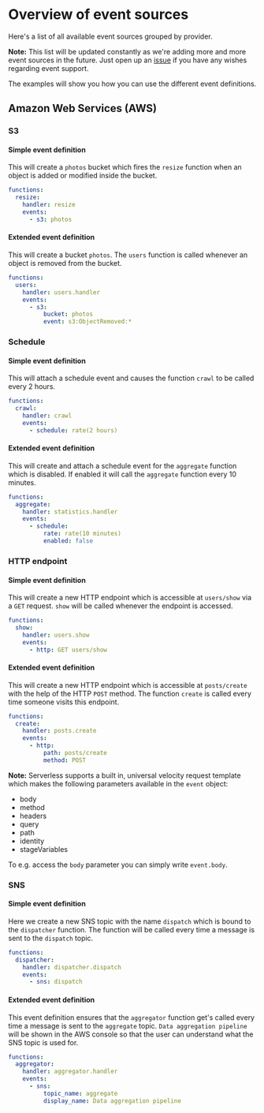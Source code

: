 # Overview of event sources

Here's a list of all available event sources grouped by provider.

**Note:** This list will be updated constantly as we're adding more and more event sources in the future.
Just open up an [issue](https://github.com/serverless/serverless/issues) if you have any wishes regarding event support.

The examples will show you how you can use the different event definitions.

## Amazon Web Services (AWS)

### S3

#### Simple event definition

This will create a `photos` bucket which fires the `resize` function when an object is added or modified inside the bucket.

```yaml
functions:
  resize:
    handler: resize
    events:
      - s3: photos
```

#### Extended event definition

This will create a bucket `photos`. The `users` function is called whenever an object is removed from the bucket.

```yaml
functions:
  users:
    handler: users.handler
    events:
      - s3:
          bucket: photos
          event: s3:ObjectRemoved:*
```

### Schedule

#### Simple event definition

This will attach a schedule event and causes the function `crawl` to be called every 2 hours.

```yaml
functions:
  crawl:
    handler: crawl
    events:
      - schedule: rate(2 hours)
```

#### Extended event definition

This will create and attach a schedule event for the `aggregate` function which is disabled. If enabled it will call
the `aggregate` function every 10 minutes.

```yaml
functions:
  aggregate:
    handler: statistics.handler
    events:
      - schedule:
          rate: rate(10 minutes)
          enabled: false
```

### HTTP endpoint

#### Simple event definition

This will create a new HTTP endpoint which is accessible at `users/show` via a `GET` request. `show` will be called
whenever the endpoint is accessed.

```yaml
functions:
  show:
    handler: users.show
    events:
      - http: GET users/show
```

#### Extended event definition

This will create a new HTTP endpoint which is accessible at `posts/create` with the help of the HTTP `POST` method.
The function `create` is called every time someone visits this endpoint.

```yaml
functions:
  create:
    handler: posts.create
    events:
      - http:
          path: posts/create
          method: POST
```

**Note:** Serverless supports a built in, universal velocity request template which makes the following parameters available
in the `event` object:

- body
- method
- headers
- query
- path
- identity
- stageVariables

To e.g. access the `body` parameter you can simply write `event.body`.

### SNS

#### Simple event definition

Here we create a new SNS topic with the name `dispatch` which is bound to the `dispatcher` function. The function will be
called every time a message is sent to the `dispatch` topic.

```yaml
functions:
  dispatcher:
    handler: dispatcher.dispatch
    events:
      - sns: dispatch
```

#### Extended event definition

This event definition ensures that the `aggregator` function get's called every time a message is sent to the
`aggregate` topic. `Data aggregation pipeline` will be shown in the AWS console so that the user can understand what the
SNS topic is used for.

```yaml
functions:
  aggregator:
    handler: aggregator.handler
    events:
      - sns:
          topic_name: aggregate
          display_name: Data aggregation pipeline
```
